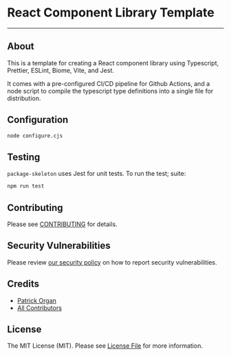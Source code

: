 # React Component Library Template

---

## About

This is a template for creating a React component library using Typescript, Prettier, ESLint, Biome, Vite, and Jest.

It comes with a pre-configured CI/CD pipeline for Github Actions, and a node script to compile the typescript type definitions into a single file for distribution.

## Configuration

```bash
node configure.cjs
```

## Testing

`package-skeleton` uses Jest for unit tests. To run the test; suite:

```bash
npm run test
```

## Contributing

Please see [CONTRIBUTING](.github/CONTRIBUTING.md) for details.

## Security Vulnerabilities

Please review [our security policy](../../security/policy) on how to report security vulnerabilities.

## Credits

- [Patrick Organ](https://github.com/permafrost-dev)
- [All Contributors](../../contributors)

## License

The MIT License (MIT). Please see [License File](LICENSE) for more information.
